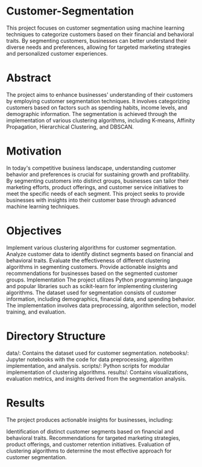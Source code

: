 # Customer-Segmentation
This project focuses on customer segmentation using machine learning techniques to categorize customers based on their financial and behavioral traits. By segmenting customers, businesses can better understand their diverse needs and preferences, allowing for targeted marketing strategies and personalized customer experiences.

# Abstract
The project aims to enhance businesses' understanding of their customers by employing customer segmentation techniques. It involves categorizing customers based on factors such as spending habits, income levels, and demographic information. The segmentation is achieved through the implementation of various clustering algorithms, including K-means, Affinity Propagation, Hierarchical Clustering, and DBSCAN.

# Motivation
In today's competitive business landscape, understanding customer behavior and preferences is crucial for sustaining growth and profitability. By segmenting customers into distinct groups, businesses can tailor their marketing efforts, product offerings, and customer service initiatives to meet the specific needs of each segment. This project seeks to provide businesses with insights into their customer base through advanced machine learning techniques.

# Objectives
Implement various clustering algorithms for customer segmentation.
Analyze customer data to identify distinct segments based on financial and behavioral traits.
Evaluate the effectiveness of different clustering algorithms in segmenting customers.
Provide actionable insights and recommendations for businesses based on the segmented customer groups.
Implementation
The project utilizes Python programming language and popular libraries such as scikit-learn for implementing clustering algorithms. The dataset used for segmentation consists of customer information, including demographics, financial data, and spending behavior. The implementation involves data preprocessing, algorithm selection, model training, and evaluation.

# Directory Structure
data/: Contains the dataset used for customer segmentation.
notebooks/: Jupyter notebooks with the code for data preprocessing, algorithm implementation, and analysis.
scripts/: Python scripts for modular implementation of clustering algorithms.
results/: Contains visualizations, evaluation metrics, and insights derived from the segmentation analysis.

# Results

The project produces actionable insights for businesses, including:

Identification of distinct customer segments based on financial and behavioral traits.
Recommendations for targeted marketing strategies, product offerings, and customer retention initiatives.
Evaluation of clustering algorithms to determine the most effective approach for customer segmentation.
